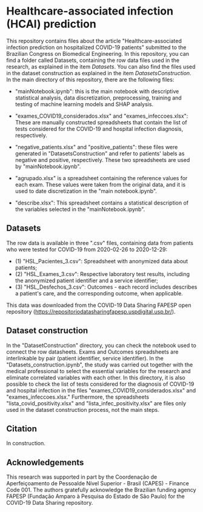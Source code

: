 # Healthcare-associated infection (HCAI) prediction
This repository contains files about the article "Healthcare-associated infection prediction on hospitalized COVID-19 patients" submitted to the Brazilian Congress on Biomedical Engineering. In this repository, you can find a folder called Datasets, containing the row data files used in the research, as explained in the item *Datasets*. You can also find the files used in the dataset construction as explained in the item *DatasetsConstruction*. In the main directory of this repository, there are the following files:

- "mainNotebook.ipynb": this is the main notebook with descriptive statistical analysis, data discretization, preprocessing, training and testing of machine learning models and SHAP analysis.

- "exames_COVID19_considerados.xlsx" and "exames_infeccoes.xlsx": These are manually constructed spreadsheets that contain the list of tests considered for the COVID-19 and hospital infection diagnosis, respectively.

- "negative_patients.xlsx" and "positive_patients": these files were generated in "DatasetsConstruction" and refer to patients' labels as negative and positive, respectively. These two spreadsheets are used by "mainNotebook.ipynb".

- "agrupado.xlsx" is a spreadsheet containing the reference values for each exam. These values were taken from the original data, and it is used to date discretization in the "main notebook.ipynb".

- "describe.xlsx": This spreadsheet contains a statistical description of the variables selected in the "mainNotebook.ipynb".


## Datasets
The row data is available in three ".csv" files, containing data from patients who were tested for COVID-19 from 2020-02-26 to 2020-12-29: 

- (1) "HSL_Pacientes_3.csv": Spreadsheet with anonymized data about patients;
- (2) "HSL_Exames_3.csv": Respective laboratory test results, including the anonymized patient identifier and a service identifier; 
- (3) "HSL_Desfechos_3.csv": Outcomes - each record includes describes a patient's care, and the corresponding outcome, when applicable. 

This data was downloaded from the COVID-19 Data Sharing FAPESP open repository (https://repositoriodatasharingfapesp.uspdigital.usp.br/).

## Dataset construction
In the "DatasetConstruction" directory, you can check the notebook used to connect the row datasheets. Exams and Outcomes spreadsheets are interlinkable by pair (patient identifier, service identifier). In the "Datasets_construction.ipynb", the study was carried out together with the medical professional to select the essential variables for the research and eliminate correlated variables with each other. In this directory, it is also possible to check the list of tests considered for the diagnosis of COVID-19 and hospital infection in the files "exames_COVID19_considerados.xlsx" and "exames_infeccoes.xlsx." Furthermore, the spreadsheets "lista_covid_positivity.xlsx" and "lista_infec_positivity.xlsx" are files only used in the dataset construction process, not the main steps.


## Citation
In construction. 

## Acknowledgements
This research was supported in part by the Coordenação de Aperfeiçoamento de Pessoalde Nível Superior - Brasil (CAPES) - Finance Code 001. The authors gratefully acknowledge the Brazilian funding agency FAPESP (Fundação Amparo à Pesquisa do Estado de São Paulo) for the COVID-19 Data Sharing repository.
